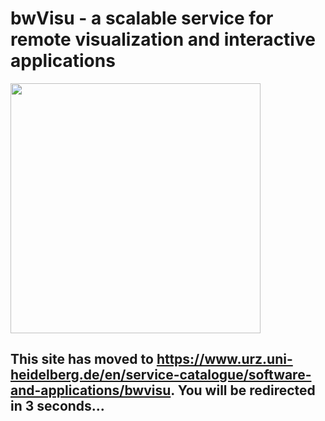 <!DOCTYPE html>
<html>
  <head>
    <title>Redirecting...</title>
    <link rel="canonical" href="https://theorangeone.net" />
    <meta charset="utf-8" />
    <meta http-equiv="refresh" content="3; url=https://www.urz.uni-heidelberg.de/en/service-catalogue/software-and-applications/bwvisu" />
  </head>
  <body>
    <h1>bwVisu - a scalable service for remote visualization and interactive applications</h1>
    <img src="https://github.com/bwvisu/docs/raw/master/img/bwvisu2.png" alt="" width="400"/>
    <h2>
      This site has moved to <a href="https://www.urz.uni-heidelberg.de/en/service-catalogue/software-and-applications/bwvisu">https://www.urz.uni-heidelberg.de/en/service-catalogue/software-and-applications/bwvisu</a>.
      You will be redirected in 3 seconds...
    </h2>
  </body>
</html>
  <!--
 <link rel="canonical" href="https://theorangeone.net" />
 <meta http-equiv="refresh" content="#;url=https://www.urz.uni-heidelberg.de/en/service-catalogue/software-and-applications/bwvisu" />

# bwVisu - a scalable service for remote visualization and interactive applications

## This site has moved to [https://www.urz.uni-heidelberg.de/en/service-catalogue/software-and-applications/bwvisu](https://www.urz.uni-heidelberg.de/en/service-catalogue/software-and-applications/bwvisu).
   You will be redirected in 3 seconds...

<img src="https://github.com/bwvisu/docs/raw/master/img/bwvisu2.png" alt="" width="400"/>

-->
